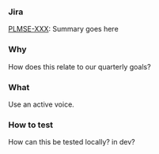 ### Jira
[PLMSE-XXX](https://paramount.atlassian.net/browse/PLMSE-XXX): Summary goes here

### Why
How does this relate to our quarterly goals?


### What
Use an active voice.


### How to test
How can this be tested locally? in dev?
